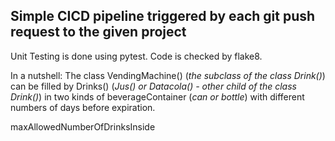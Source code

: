 ## Simple CICD pipeline triggered by each git push request to the given project
Unit Testing is done using pytest. Code is checked by flake8.  


In a nutshell: The class VendingMachine() (_the subclass of the class Drink()_) can be filled by Drinks() (_Jus() or Datacola() - other child of the class Drink()_) in two kinds of beverageContainer (_can or bottle_) with different numbers of days before expiration.

maxAllowedNumberOfDrinksInside
